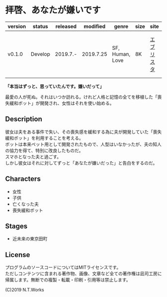# 拝啓、あなたが嫌いです

| version | status | released | modified | genre | size | site | contest |
| --- | --- | --- | --- | --- | --- | --- | --- |
| v0.1.0 | Develop | 2019.7.- | 2019.7.25 | SF, Human, Love | 8K | [エブリスタ](https://estar.jp/) | [妄想コンテスト「あなたを嫌いな理由」](https://estar.jp/official_contests/159365) |

**「本当はずっと、思っていたんです。嫌いだって」**

最愛の人が死ぬ。それはいつか訪れる。けれど人格と記憶の全てを移植した「喪失緩和ボット」が開発され、女性はそれを使い始める。

## Description

彼女は夫をある事件で失い、その喪失感を緩和する為に夫が開発していた「喪失緩和ボット」を利用することを考える。  
ボットは本来ペット用として開発されたもので、人型はいなかったが、夫の知人の協力を得て、特別に改良したものだ。  
スマホとなった夫と過ごす。  
しかし彼女はそれに対してずっと「あなたが嫌いだった」と告白をするのだ。

## Characters

- 女性
- 子供
- 亡くなった夫
- 喪失緩和ボット

## Stages

- 近未来の東京田町

## License

プログラムのソースコードについてはMITライセンスです。  
ただしコンテンツに含まれる著作物、画像、文章など全ての著作権は凪司工房に帰属します。無断での複製・転載・印刷・引用等は禁止します。

(C)2019 N.T.Works


